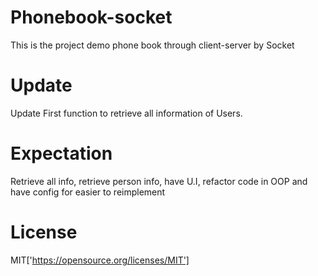 # Phonebook-socket
This is the project demo phone book through client-server by Socket
# Update
Update First function to retrieve all information of Users.
# Expectation
Retrieve all info, retrieve person info, have U.I, refactor code in OOP and have config for easier to reimplement
# License 
MIT['https://opensource.org/licenses/MIT']
